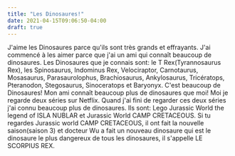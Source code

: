 ```yaml
---
title: "Les Dinosaures!"
date: 2021-04-15T09:06:50-04:00
draft: true
---
```


J'aime les Dinosaures parce qu'ils sont très grands et effrayants. J'ai commencé à les aimer parce que j'ai un ami qui connaît beaucoup de dinosaures. Les Dinosaures que je connais sont: le T Rex(Tyrannosaurus Rex), les Spinosaurus, Indominus Rex, Velociraptor, Carnotaurus, Mosasaurus, Parasaurolophus, Brachiosaurus, Ankylosaurus, Tricératops, Pteranodon, Stegosaurus, Sinoceratops et Baryonyx. C'est beaucoup de Dinosaures! Mon ami connaît beaucoup plus de dinosaures que moi! Moi je regarde deux séries sur Netflix. Quand j'ai fini de regarder ces deux séries j'ai connu beaucoup plus de dinosaures. Ils sont: Lego Jurassic World the legend of ISLA NUBLAR et Jurassic World CAMP CRETACEOUS. Si tu regardes Jurassic world CAMP CRETACEOUS, il ont fait la nouvelle saison(saison 3) et docteur Wu a fait un nouveau dinosaure qui est le dinosaure le plus dangereux de tous les dinosaures, il s'appelle LE SCORPIUS REX.
